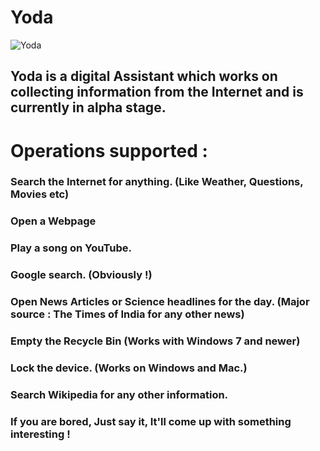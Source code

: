 # Yoda
![Yoda](https://s-media-cache-ak0.pinimg.com/originals/72/4a/96/724a96707ee0099a62544a8849600f8c.jpg)
## Yoda is a digital Assistant which works on collecting information from the Internet and is currently in alpha stage.

# Operations supported :

### Search the Internet for anything. (Like Weather, Questions, Movies etc)

### Open a Webpage

### Play a song on YouTube.

### Google search. (Obviously !)

### Open News Articles or Science headlines for the day. (Major source : The Times of India for any other news)

### Empty the Recycle Bin (Works with Windows 7 and newer)

### Lock the device. (Works on Windows and Mac.)

### Search Wikipedia for any other information.

### If you are bored, Just say it, It'll come up with something interesting !
